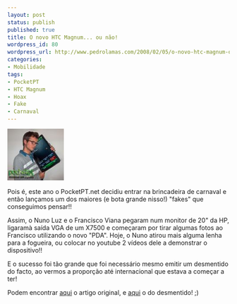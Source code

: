 ```yaml
---
layout: post
status: publish
published: true
title: O novo HTC Magnum... ou não!
wordpress_id: 80
wordpress_url: http://www.pedrolamas.com/2008/02/05/o-novo-htc-magnum-ou-nao/
categories:
- Mobilidade
tags:
- PocketPT
- HTC Magnum
- Hoax
- Fake
- Carnaval
---
```

[![HTC Magnum](/wp-content/uploads/2008/02/htc_magnum.thumbnail.jpg)](/wp-content/uploads/2008/02/htc_magnum.jpg "HTC Magnum")

Pois é, este ano o PocketPT.net decidiu entrar na brincadeira de carnaval e então lançamos um dos maiores (e bota grande nisso!) "fakes" que conseguimos pensar!!

Assim, o Nuno Luz e o Francisco Viana pegaram num monitor de 20" da HP, ligaramà saída VGA de um X7500 e começaram por tirar algumas fotos ao Francisco utilizando o novo "PDA". Hoje, o Nuno atirou mais alguma lenha para a fogueira, ou colocar no youtube 2 vídeos dele a demonstrar o dispositivo!!

E o sucesso foi tão grande que foi necessário mesmo emitir um desmentido do facto, ao vermos a proporção até internacional que estava a começar a ter!

Podem encontrar [aqui](http://www.pocketpt.net/forum/index.php?showtopic=20509) o artigo original, e [aqui](http://www.pocketpt.net/forum/index.php?showtopic=20527) o do desmentido! ;)
